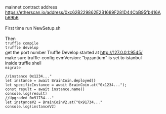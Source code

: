 mainnet contract address https://etherscan.io/address/0xc62B229862E2B1689F281D44CbB95fb416Ab69b6<br>
<br>
First time run NewSetup.sh<br>
<br>
Then<br>
`truffle compile`<br>
`truffle develop`<br>
get the port number Truffle Develop started at http://127.0.0.1:9545/<br>
make sure truffle-config evmVersion: "byzantium" is set to  istanbul<br>
inside truffle shell<br>
    `migrate`<br>
```
//instance 0x1234..."
let instance = await BrainCoin.deployed()
let specificInstance = await BrainCoin.at("0x1234...");
const result = await instance.name()
console.log(result)
//Upgraded 0x91734..."
let instanceV2 = BrainCoinV2.at("0x91734..."
console.log(instanceV2)
```
